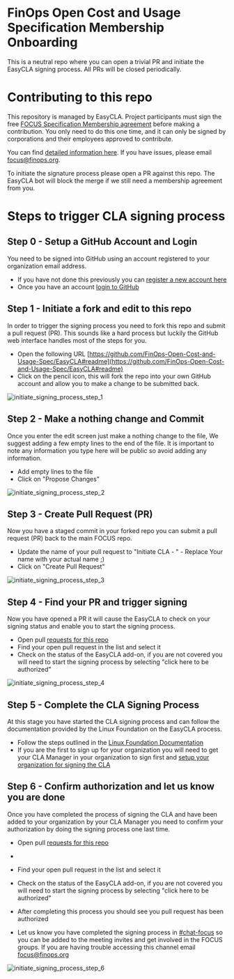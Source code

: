 # FinOps Open Cost and Usage Specification Membership Onboarding

This is a neutral repo where you can open a trivial PR and initiate the EasyCLA signing process. All PRs will be closed periodically.

# Contributing to this repo

This repository is managed by EasyCLA. Project participants must sign the free [FOCUS Specification Membership agreement](https://github.com/FinOps-Open-Cost-and-Usage-Spec/foundation/blob/main/FOCUS_-_Membership_Agreement_Package_for_use.pdf) before making a contribution. You only need to do this one time, and it can only be signed by corporations and their employees approved to contribute.

You can find [detailed information here](https://github.com/FinOps-Open-Cost-and-Usage-Spec/foundation). If you have issues, please email [focus@finops.org](mailto:focus@finops.org).
 
To initiate the signature process please open a PR against this repo. The EasyCLA bot will block the merge if we still need a membership agreement from you.

# Steps to trigger CLA signing process

## Step 0 - Setup a GitHub Account and Login

You need to be signed into GitHub using an account registered to your organization email address.

* If you have not done this previously you can [register a new account here](https://github.com/signup)
* Once you have an account [login to GitHub](https://github.com/login)

## Step 1 - Initiate a fork and edit to this repo

In order to trigger the signing process you need to fork this repo and submit a pull request (PR). This sounds like a hard process but luckily the GitHub web interface handles most of the steps for you. 

* Open the following URL [https://github.com/FinOps-Open-Cost-and-Usage-Spec/EasyCLA#readme](https://github.com/FinOps-Open-Cost-and-Usage-Spec/EasyCLA#readme)
* Click on the pencil icon, this will fork the repo into your own GitHub account and allow you to make a change to be submitted back.

![initiate_signing_process_step_1](images/initiate_signing_process_step_1.png)

## Step 2 - Make a nothing change and Commit

Once you enter the edit screen just make a nothing change to the file, We suggest adding a few empty lines to the end of the file. It is important to note any information you type here will be public so avoid adding any information.

* Add empty lines to the file
* Click on "Propose Changes"

![initiate_signing_process_step_2](images/initiate_signing_process_step_2.png)

## Step 3 - Create Pull Request (PR)

Now you have a staged commit in your forked repo you can submit a pull request (PR) back to the main FOCUS repo.

* Update the name of your pull request to "Initiate CLA - <Your Name>" - Replace Your name with your actual name ;) 
* Click on "Create Pull Request"

![initiate_signing_process_step_3](images/initiate_signing_process_step_3.png)

## Step 4 - Find your PR and trigger signing

Now you have opened a PR it will cause the EasyCLA to check on your signing status and enable you to start the signing process.

* Open pull [requests for this repo](https://github.com/FinOps-Open-Cost-and-Usage-Spec/EasyCLA/pulls)
* Find your open pull request in the list and select it
* Check on the status of the EasyCLA add-on, if you are not covered you will need to start the signing process by selecting "click here to be authorized"

![initiate_signing_process_step_4](images/initiate_signing_process_step_4.png)

## Step 5 - Complete the CLA Signing Process

At this stage you have started the CLA signing process and can follow the documentation provided by the Linux Foundation on the EasyCLA process.

* Follow the steps outlined in the [Linux Foundation Documentation](https://docs.linuxfoundation.org/lfx/easycla/v2-current/contributors/corporate-contributor#github)
* If you are the first to sign up for your organization you will need to get your CLA Manager in your organization to sign first and [setup your organization for signing the CLA](https://docs.linuxfoundation.org/lfx/easycla/v2-current/contributors/corporate-contributor#if-company-has-not-signed)

## Step 6 - Confirm authorization and let us know you are done

Once you have completed the process of signing the CLA and have been added to your organization by your CLA Manager you need to confirm your authorization by doing the signing process one last time.

* Open pull [requests for this repo](https://github.com/FinOps-Open-Cost-and-Usage-Spec/EasyCLA/pulls)

* 
* Find your open pull request in the list and select it
* Check on the status of the EasyCLA add-on, if you are not covered you will need to start the signing process by selecting "click here to be authorized"
* After completing this process you should see you pull request has been authorized
* Let us know you have completed the signing process in [#chat-focus](https://finopsfoundation.slack.com/archives/C034GBRQGGY) so you can be added to the meeting invites and get involved in the FOCUS groups. If you are having trouble accessing this channel email [focus@finops.org](mailto:focus@finops.org)

![initiate_signing_process_step_6](images/initiate_signing_process_step_6.png)
